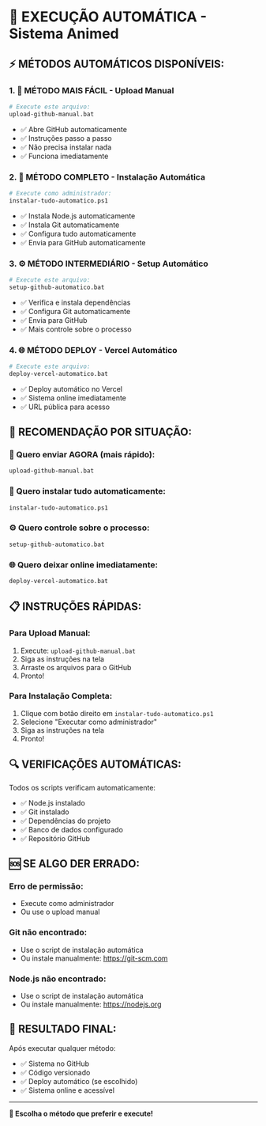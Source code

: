 # 🚀 EXECUÇÃO AUTOMÁTICA - Sistema Animed

## ⚡ **MÉTODOS AUTOMÁTICOS DISPONÍVEIS:**

### **1. 🎯 MÉTODO MAIS FÁCIL - Upload Manual**
```bash
# Execute este arquivo:
upload-github-manual.bat
```
- ✅ Abre GitHub automaticamente
- ✅ Instruções passo a passo
- ✅ Não precisa instalar nada
- ✅ Funciona imediatamente

### **2. 🔧 MÉTODO COMPLETO - Instalação Automática**
```bash
# Execute como administrador:
instalar-tudo-automatico.ps1
```
- ✅ Instala Node.js automaticamente
- ✅ Instala Git automaticamente
- ✅ Configura tudo automaticamente
- ✅ Envia para GitHub automaticamente

### **3. ⚙️ MÉTODO INTERMEDIÁRIO - Setup Automático**
```bash
# Execute este arquivo:
setup-github-automatico.bat
```
- ✅ Verifica e instala dependências
- ✅ Configura Git automaticamente
- ✅ Envia para GitHub
- ✅ Mais controle sobre o processo

### **4. 🌐 MÉTODO DEPLOY - Vercel Automático**
```bash
# Execute este arquivo:
deploy-vercel-automatico.bat
```
- ✅ Deploy automático no Vercel
- ✅ Sistema online imediatamente
- ✅ URL pública para acesso

## 🎯 **RECOMENDAÇÃO POR SITUAÇÃO:**

### **🚀 Quero enviar AGORA (mais rápido):**
```bash
upload-github-manual.bat
```

### **🔧 Quero instalar tudo automaticamente:**
```bash
instalar-tudo-automatico.ps1
```

### **⚙️ Quero controle sobre o processo:**
```bash
setup-github-automatico.bat
```

### **🌐 Quero deixar online imediatamente:**
```bash
deploy-vercel-automatico.bat
```

## 📋 **INSTRUÇÕES RÁPIDAS:**

### **Para Upload Manual:**
1. Execute: `upload-github-manual.bat`
2. Siga as instruções na tela
3. Arraste os arquivos para o GitHub
4. Pronto!

### **Para Instalação Completa:**
1. Clique com botão direito em `instalar-tudo-automatico.ps1`
2. Selecione "Executar como administrador"
3. Siga as instruções na tela
4. Pronto!

## 🔍 **VERIFICAÇÕES AUTOMÁTICAS:**

Todos os scripts verificam automaticamente:
- ✅ Node.js instalado
- ✅ Git instalado
- ✅ Dependências do projeto
- ✅ Banco de dados configurado
- ✅ Repositório GitHub

## 🆘 **SE ALGO DER ERRADO:**

### **Erro de permissão:**
- Execute como administrador
- Ou use o upload manual

### **Git não encontrado:**
- Use o script de instalação automática
- Ou instale manualmente: https://git-scm.com

### **Node.js não encontrado:**
- Use o script de instalação automática
- Ou instale manualmente: https://nodejs.org

## 🎉 **RESULTADO FINAL:**

Após executar qualquer método:
- ✅ Sistema no GitHub
- ✅ Código versionado
- ✅ Deploy automático (se escolhido)
- ✅ Sistema online e acessível

---

**🚀 Escolha o método que preferir e execute!**
